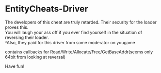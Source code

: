 # EntityCheats-Driver

The developers of this cheat are truly retarded. Their security for the loader proves this.                            
You will laugh your ass off if you ever find yourself in the situation of reversing their loader.             
^Also, they paid for this driver from some moderator on yougame

contains callbacks for Read/Write/Allocate/Free/GetBaseAddr(seems only 64bit from looking at reversal)
                                                          
Have fun!
